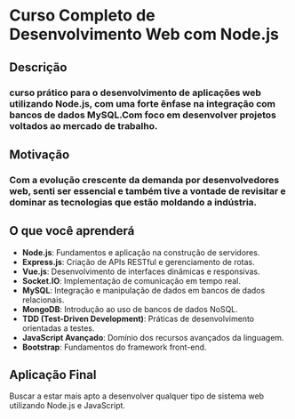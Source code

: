 # Curso Completo de Desenvolvimento Web com Node.js

## Descrição
### curso prático para o desenvolvimento de aplicações web utilizando Node.js, com uma forte ênfase na integração com bancos de dados MySQL.Com foco em desenvolver projetos voltados ao mercado de trabalho.

## Motivação
### Com a evolução crescente da demanda por desenvolvedores web, senti ser essencial e também tive a vontade de revisitar e dominar as tecnologias que estão moldando a indústria.

## O que você aprenderá
- **Node.js**: Fundamentos e aplicação na construção de servidores.
- **Express.js**: Criação de APIs RESTful e gerenciamento de rotas.
- **Vue.js**: Desenvolvimento de interfaces dinâmicas e responsivas.
- **Socket.IO**: Implementação de comunicação em tempo real.
- **MySQL**: Integração e manipulação de dados em bancos de dados relacionais.
- **MongoDB**: Introdução ao uso de bancos de dados NoSQL.
- **TDD (Test-Driven Development)**: Práticas de desenvolvimento orientadas a testes.
- **JavaScript Avançado**: Domínio dos recursos avançados da linguagem.
- **Bootstrap**: Fundamentos do framework front-end.

## Aplicação Final
Buscar a estar mais apto a desenvolver qualquer tipo de sistema web utilizando Node.js e JavaScript.


